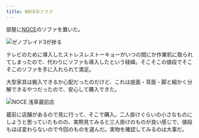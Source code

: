 ```yaml
---
title: NOCEのソファ
---
```

部屋に[NOCE](https://www.noce.co.jp/)のソファを置いた。

![](https://lh5.googleusercontent.com/RyrpxiRJglVpcJU7OS0soF-3YIJk_Auvs5H5hMR58lZz-oS9g8Z2dOQi-eeGLl6VFqkd1MYqyvh0kBZ3qmJnIzR24GVFtazyCd6pDzXxelw_v7er8s0PhDWlXBHSc7ZkWRfjAsUJXe8SdLJzyLq1ZrLHZol9gpED9HyyK3HUq09xDskHCUuB4uBz4zSU0g "ゼノブレイド3が捗る")

テレビのために導入したストレスレストーキョーがいつの間にか作業机に取られてしまったので、代わりにソファも導入したという経緯。そこそこの値段でそこそこのソファを手に入れられて満足。

大型家具は搬入できるか心配だったのだけど、これは座面・背面・脚と細かく分解できるやつだったので、安心して購入できた。

![](https://lh6.googleusercontent.com/3wJcrlVisvjyX_JXfSQ6QskzIhiJ_lLkd6f6gkI7tNAviKM1mxFuu9DWkcHC1FXnuSqHMrGS-EXuV5krfrNbM755B1ROL5NIwKlUg6BhWqA8q7IXtsnd6Mh3WjBHQYQQHglD7lwtR7ZyCVepBXmX6hwKMpb_BC2-Gtdq2K794nR9rXra4wav7VQywaSveQ "NOCE 浅草蔵前店")

蔵前に店舗があるので見に行って、そこで購入。二人掛けぐらいの小さなものにしようと思っていたものの、実際見てみると三人掛けのものが良い感じで、値段もほぼ変わらないので今回のものを選んだ。実物を確認してみるのは大事だ。
